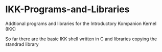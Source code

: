 # IKK-Programs-and-Libraries
Addtional programs and libraries for the Introductory Kompanion Kernel (IKK)

So far there are the basic IKK shell written in C and libraries copying the standrad library
